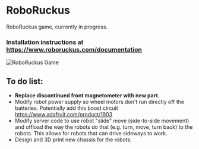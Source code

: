 # RoboRuckus
RoboRuckus game, currently in progress.

### Installation instructions at https://www.roboruckus.com/documentation
![RoboRuckus Game](https://www.roboruckus.com/wp-content/uploads/2016/02/IMG_20160130_161909988-e1454382633239.jpg)
## To do list:
* __Replace discontinued front magnetometer with new part.__
* Modify robot power supply so wheel motors don't run directly off the batteries. Potentially add this boost circuit https://www.adafruit.com/product/1903
* Modify server code to use robot "slide" move (side-to-side movement) and offload the way the robots do that (e.g. turn, move, turn back) to the robots. This allows for robots that can drive sideways to work.
* Design and 3D print new chassis for the robots.
